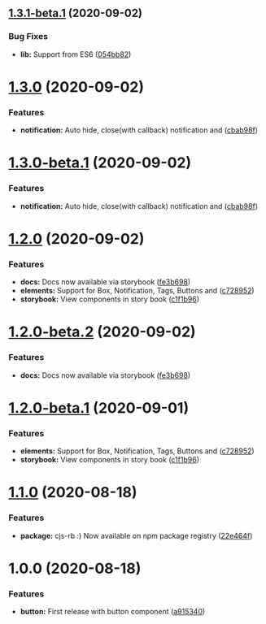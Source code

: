 ## [1.3.1-beta.1](https://github.com/itsprofcjs/cjs-rb/compare/v1.3.0...v1.3.1-beta.1) (2020-09-02)


### Bug Fixes

* **lib:** Support from ES6 ([054bb82](https://github.com/itsprofcjs/cjs-rb/commit/054bb82c53b42cad1d7d4a311390880caab66de7))

# [1.3.0](https://github.com/itsprofcjs/cjs-rb/compare/v1.2.0...v1.3.0) (2020-09-02)


### Features

* **notification:** Auto hide, close(with callback) notification and ([cbab98f](https://github.com/itsprofcjs/cjs-rb/commit/cbab98f6dd8ce19c6090ae9f6f05828f700c11f3))

# [1.3.0-beta.1](https://github.com/itsprofcjs/cjs-rb/compare/v1.2.0...v1.3.0-beta.1) (2020-09-02)


### Features

* **notification:** Auto hide, close(with callback) notification and ([cbab98f](https://github.com/itsprofcjs/cjs-rb/commit/cbab98f6dd8ce19c6090ae9f6f05828f700c11f3))

# [1.2.0](https://github.com/itsprofcjs/cjs-rb/compare/v1.1.0...v1.2.0) (2020-09-02)


### Features

* **docs:** Docs now available via storybook ([fe3b698](https://github.com/itsprofcjs/cjs-rb/commit/fe3b69891f91b88f0e00e80bf8e146dd8519de51))
* **elements:** Support for Box, Notification, Tags, Buttons and ([c728952](https://github.com/itsprofcjs/cjs-rb/commit/c7289529a9e7bd32bcdec4fe214474eb90147cab))
* **storybook:** View components in story book ([c1f1b96](https://github.com/itsprofcjs/cjs-rb/commit/c1f1b96c1a857555d8c39c80c5ab51f526afbe79))

# [1.2.0-beta.2](https://github.com/itsprofcjs/cjs-rb/compare/v1.2.0-beta.1...v1.2.0-beta.2) (2020-09-02)


### Features

* **docs:** Docs now available via storybook ([fe3b698](https://github.com/itsprofcjs/cjs-rb/commit/fe3b69891f91b88f0e00e80bf8e146dd8519de51))

# [1.2.0-beta.1](https://github.com/itsprofcjs/cjs-rb/compare/v1.1.0...v1.2.0-beta.1) (2020-09-01)


### Features

* **elements:** Support for Box, Notification, Tags, Buttons and ([c728952](https://github.com/itsprofcjs/cjs-rb/commit/c7289529a9e7bd32bcdec4fe214474eb90147cab))
* **storybook:** View components in story book ([c1f1b96](https://github.com/itsprofcjs/cjs-rb/commit/c1f1b96c1a857555d8c39c80c5ab51f526afbe79))

# [1.1.0](https://github.com/itsprofcjs/cjs-rb/compare/v1.0.0...v1.1.0) (2020-08-18)


### Features

* **package:** cjs-rb :) Now available on npm package registry ([22e464f](https://github.com/itsprofcjs/cjs-rb/commit/22e464f5dbc3d3f715a188d8e22138a358e899da))

# 1.0.0 (2020-08-18)


### Features

* **button:** First release with button component ([a915340](https://github.com/itsprofcjs/cjs-rb/commit/a915340adb0faa17b1cc3c3eb43edffe367cb976))
